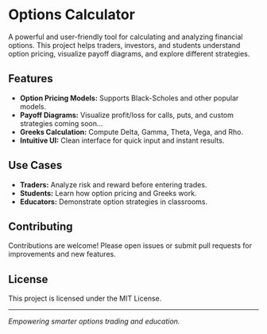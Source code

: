 # Options Calculator

A powerful and user-friendly tool for calculating and analyzing financial options. This project helps traders, investors, and students understand option pricing, visualize payoff diagrams, and explore different strategies.

## Features

- **Option Pricing Models:** Supports Black-Scholes and other popular models.
- **Payoff Diagrams:** Visualize profit/loss for calls, puts, and custom strategies coming soon...
- **Greeks Calculation:** Compute Delta, Gamma, Theta, Vega, and Rho.
- **Intuitive UI:** Clean interface for quick input and instant results.

## Use Cases

- **Traders:** Analyze risk and reward before entering trades.
- **Students:** Learn how option pricing and Greeks work.
- **Educators:** Demonstrate option strategies in classrooms.

## Contributing

Contributions are welcome! Please open issues or submit pull requests for improvements and new features.

## License

This project is licensed under the MIT License.

---

_Empowering smarter options trading and education._
